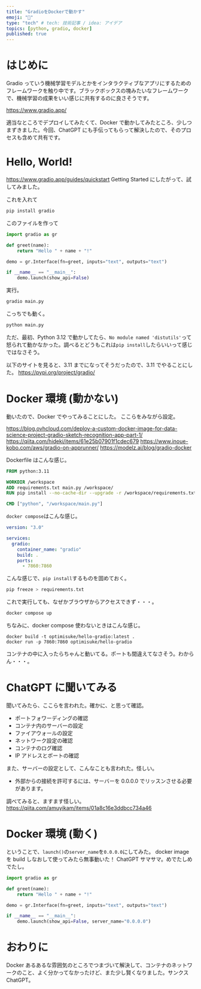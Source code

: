 ```yaml
---
title: "GradioをDockerで動かす"
emoji: "🤖"
type: "tech" # tech: 技術記事 / idea: アイデア
topics: [python, gradio, docker]
published: true
---
```


# はじめに

Gradio っていう機械学習モデルとかをインタラクティブなアプリにするためのフレームワークを触り中です。ブラックボックスの塊みたいなフレームワークで、機械学習の成果をいい感じに共有するのに良さそうです。

https://www.gradio.app/

適当なところでデプロイしてみたくて、Docker で動かしてみたところ、少しつまずきました。今回、ChatGPT にも手伝ってもらって解決したので、そのプロセスも含めて共有です。

# Hello, World!

https://www.gradio.app/guides/quickstart
Getting Started にしたがって、試してみました。

これを入れて

```bash
pip install gradio
```

このファイルを作って

```py:main.py
import gradio as gr

def greet(name):
    return "Hello " + name + "!"

demo = gr.Interface(fn=greet, inputs="text", outputs="text")

if __name__ == "__main__":
    demo.launch(show_api=False)
```

実行。

```bash
gradio main.py
```

こっちでも動く。

```bash
python main.py
```

ただ、最初、Python 3.12 で動かしてたら、`No module named 'distutils'`って怒られて動かなかった。調べるとどうもこれは`pip install`したらいいって感じではなさそう。

以下のサイトを見ると、3.11 までになってそうだったので、3.11 でやることにした。
https://pypi.org/project/gradio/

# Docker 環境 (動かない)

動いたので、Docker でやってみることにした。
ここらをみながら設定。

https://blog.ovhcloud.com/deploy-a-custom-docker-image-for-data-science-project-gradio-sketch-recognition-app-part-1/
https://qiita.com/hideki/items/61e25b07901f1cdec679
https://www.inoue-kobo.com/aws/gradio-on-apprunner/
https://modelz.ai/blog/gradio-docker

Dockerfile はこんな感じ。

```Dockerfile
FROM python:3.11

WORKDIR /workspace
ADD requirements.txt main.py /workspace/
RUN pip install --no-cache-dir --upgrade -r /workspace/requirements.txt

CMD ["python", "/workspace/main.py"]
```

`docker compose`はこんな感じ。

```yml:docker-compose.yml
version: "3.0"

services:
  gradio:
    container_name: "gradio"
    build: .
    ports:
      - 7860:7860
```

こんな感じで、`pip install`するものを固めておく。

```bash
pip freeze > requirements.txt
```

これで実行しても、なぜかブラウザからアクセスできず・・・。

```bash
docker compose up
```

ちなみに、docker compose 使わないときはこんな感じ。

```
docker build -t optimisuke/hello-gradio:latest .
docker run -p 7860:7860 optimisuke/hello-gradio
```

コンテナの中に入ったらちゃんと動いてる。ポートも間違えてなさそう。わからん・・・。

# ChatGPT に聞いてみる

聞いてみたら、ここらを言われた。確かに、と思って確認。

- ポートフォワーディングの確認
- コンテナ内のサーバーの設定
- ファイアウォールの設定
- ネットワーク設定の確認
- コンテナのログ確認
- IP アドレスとポートの確認

また、サーバーの設定として、こんなことも言われた。怪しい。

- 外部からの接続を許可するには、サーバーを 0.0.0.0 でリッスンさせる必要があります。

調べてみると、ますます怪しい。
https://qiita.com/amuyikam/items/01a8c16e3ddbcc734a46

# Docker 環境 (動く)

ということで、`launch()`の`server_name`を`0.0.0.0`にしてみた。
docker image を build しなおして使ってみたら無事動いた！
ChatGPT サマサマ。めでたしめでたし。

```py:main.py
import gradio as gr

def greet(name):
    return "Hello " + name + "!"

demo = gr.Interface(fn=greet, inputs="text", outputs="text")

if __name__ == "__main__":
    demo.launch(show_api=False, server_name="0.0.0.0")
```

# おわりに

Docker あるあるな雰囲気のところでつまづいて解決して、コンテナのネットワークのこと、よく分かってなかったけど、また少し賢くなりました。サンクス ChatGPT。
